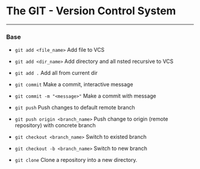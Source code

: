 # The GIT - Version Control System

---


### Base

* `git add <file_name>` Add file to VCS
* `git add <dir_name>` Add directory and all nsted recursive to VCS
* `git add .` Add all from current dir

* `git commit` Make a commit, interactive message
* `git commit -m "<message>"` Make a commit with message

* `git push` Push changes to default remote branch
* `git push origin <branch_name>` Push change to origin (remote repository) with concrete branch

* `git checkout <branch_name>` Switch to existed branch
* `git checkout -b <branch_name>` Switch to new branch

* `git clone` Clone a repository into a new directory.
